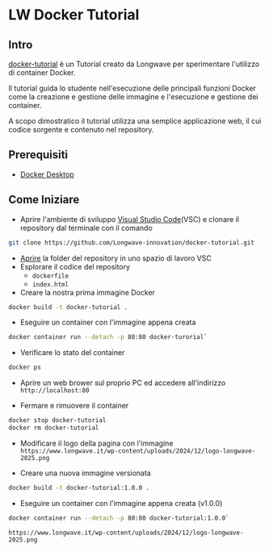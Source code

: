 # LW Docker Tutorial

## Intro

[docker-tutorial](https://github.com/Longwave-innovation/docker-tutoriali) è un Tutorial creato da Longwave per sperimentare l'utilizzo di container Docker.

Il tutorial guida lo studente nell'esecuzione delle principali funzioni Docker come la creazione e gestione delle immagine e l'esecuzione e gestione dei container.

A scopo dimostratico il tutorial utilizza una semplice applicazione web, il cui codice sorgente e contenuto nel repository.

## Prerequisiti

- [Docker Desktop](https://docs.docker.com/desktop/)
  
## Come Iniziare

- Aprire l'ambiente di sviluppo [Visual Studio Code](https://code.visualstudio.com/docs)(VSC) e clonare il repository dal terminale con il comando

```bash
git clone https://github.com/Longwave-innovation/docker-tutorial.git
```

- [Aprire](https://youtu.be/u3PMR8voOo0?si=GVIacqOljEiOKI_4) la folder del repository in uno spazio di lavoro VSC
- Esplorare il codice del repository
  - `dockerfile`
  - `index.html`
- Creare la nostra prima immagine Docker

```bash
docker build -t docker-tutorial .
```

- Eseguire un container con l'immagine appena creata

```bash
docker container run --detach -p 80:80 docker-turorial`
```

- Verificare lo stato del container

```bash
docker ps
```

- Aprire un web brower sul proprio PC ed accedere all'indirizzo `http://localhost:80`

- Fermare e rimuovere il container

```bash
docker stop docker-tutorial
docker rm docker-tutorial
```

- Modificare il logo della pagina con l'immagine `https://www.longwave.it/wp-content/uploads/2024/12/logo-longwave-2025.png`

- Creare una nuova immagine versionata

```bash
docker build -t docker-tutorial:1.0.0 .
```

- Eseguire un container con l'immagine appena creata (v1.0.0)
```bash
docker container run --detach -p 80:80 docker-tutorial:1.0.0`
```

`https://www.longwave.it/wp-content/uploads/2024/12/logo-longwave-2025.png`
